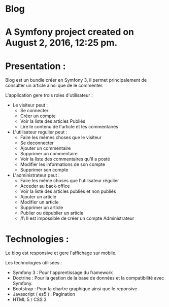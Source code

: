 Blog
====

A Symfony project created on August 2, 2016, 12:25 pm.
====

# Presentation :

Blog est un bundle créer en Symfony 3, il permet principalement de consulter un article ainsi que de le commenter.

L'application gere trois roles d'utilisateur :

* Le visiteur peut : 
	* Se connecter
	* Créer un compte
	* Voir la liste des articles Publiés
	* Lire le contenu de l'article et les commentaires
* L'utilisateur regulier peut :
	* Faire les mêmes choses que le visiteur
	* Se deconnecter
	* Ajouter un commentaire
	* Supprimer un commentaire
	* Voir la liste des commentaires qu'il a posté
	* Modifier les informations de son compte
	* Supprimer son compte
* L'administrateur peut :
	* Faire les même choses que l'utilisateur régulier
	* Acceder au back-office
	* Voir la liste des articles publiés et non publiés
	* Ajouter un article
	* Modifier un article
	* Supprimer un article
	* Publier ou dépublier un article
	* /!\ Il est impossible de créer un compte Administrateur

# Technologies :

Le blog est responsive et gere l'affichage sur mobile. 

Les technologies utilisées :

* Symfony 3 : Pour l'apprentissage du framework
* Doctrine : Pour la gestion de la base de données et la compatibilité avec Symfony.
* Bootstrap : Pour la chartre graphique ainsi que le reponsive
* Javascript ( es5 ) : Pagination
* HTML 5 / CSS 3
